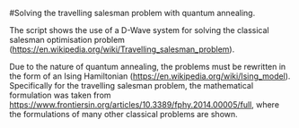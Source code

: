 #Solving the travelling salesman problem with quantum annealing.

The script shows the use of a D-Wave system for solving the classical salesman optimisation problem (https://en.wikipedia.org/wiki/Travelling_salesman_problem).

Due to the nature of quantum annealing, the problems must be rewritten in the form of an Ising Hamiltonian (https://en.wikipedia.org/wiki/Ising_model). Specifically for the travelling salesman problem, the mathematical formulation was taken from https://www.frontiersin.org/articles/10.3389/fphy.2014.00005/full, where the formulations of many other classical problems are shown. 
